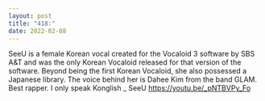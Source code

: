 ```yaml
---
layout: post
title: "418:"
date: 2022-02-08
---
```


SeeU is a female Korean vocal created for the Vocaloid 3 software by SBS A&T and was the only Korean Vocaloid released for that version of the software. Beyond being the first Korean Vocaloid, she also possessed a Japanese library. The voice behind her is Dahee Kim from the band GLAM. Best rapper.
 I only speak Konglish _ SeeU
https://youtu.be/_pNTBVPy_Fo
